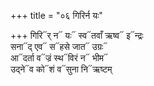 +++
title = "०६ गिरिर्न यः"

+++
गिरि᳓र् न᳓ यः᳓ स्व᳓तवाँ ऋष्व᳓ इ᳓न्द्रः  
सना᳓द् एव᳓ स᳓हसे जात᳓ उग्रः᳓  
आ᳓दर्ता व᳓ज्रं स्थ᳓विरं न᳓ भीम᳓  
उद्ने᳓व को᳓शं व᳓सुना नि᳓ऋष्टम्